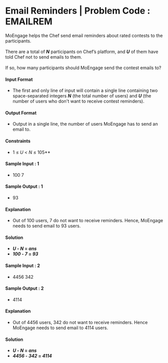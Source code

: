 # Email Reminders | Problem Code : EMAILREM


MoEngage helps the Chef send email reminders about rated contests to the participants.<br/><br/>
There are a total of **_N_** participants on Chef’s platform, and **_U_** of them have told Chef not to send emails to them.<br/><br/>
If so, how many participants should MoEngage send the contest emails to?

#### Input Format<br/>
- The first and only line of input will contain a single line containing two space-separated integers ***N*** (the total number of users) and ***U*** (the number of users who don't want to receive contest reminders).<br/>
#### Output Format<br/>
- Output in a single line, the number of users MoEngage has to send an email to.<br/>

#### Constraints<br/>
- 1 ≤ _U_ < _N_ ≤ 105**<br/>
#### Sample Input : 1<br/>
- 100 7<br/>
#### Sample Output : 1<br/>
- 93<br/>

#### Explanation<br/>
- Out of 100 users, 7 do not want to receive reminders. Hence, MoEngage needs to send email to 93 users.<br/>

#### Solution<br/>
- **_U_ - _N_ = _ans_**<br/>
- **_100_ - _7_ = _93_**<br/>

#### Sample Input : 2<br/>
- 4456 342<br/>
#### Sample Output : 2<br/>
- 4114<br/>

#### Explanation<br/>
- Out of 4456 users, 342 do not want to receive reminders. Hence MoEngage needs to send email to 4114 users.

#### Solution<br/>
- **_U_ - _N_ = _ans_**<br/>
- **_4456_ - _342_ = _4114_**<br/>

